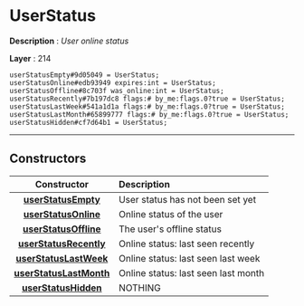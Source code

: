 # UserStatus

**Description** : *User online status*

**Layer** : 214

```tl
userStatusEmpty#9d05049 = UserStatus;
userStatusOnline#edb93949 expires:int = UserStatus;
userStatusOffline#8c703f was_online:int = UserStatus;
userStatusRecently#7b197dc8 flags:# by_me:flags.0?true = UserStatus;
userStatusLastWeek#541a1d1a flags:# by_me:flags.0?true = UserStatus;
userStatusLastMonth#65899777 flags:# by_me:flags.0?true = UserStatus;
userStatusHidden#cf7d64b1 = UserStatus;
```

---

## Constructors

| Constructor | Description |
| :---: | :--- |
| [**userStatusEmpty**](constructor/userStatusEmpty) | User status has not been set yet |
| [**userStatusOnline**](constructor/userStatusOnline) | Online status of the user |
| [**userStatusOffline**](constructor/userStatusOffline) | The user's offline status |
| [**userStatusRecently**](constructor/userStatusRecently) | Online status: last seen recently |
| [**userStatusLastWeek**](constructor/userStatusLastWeek) | Online status: last seen last week |
| [**userStatusLastMonth**](constructor/userStatusLastMonth) | Online status: last seen last month |
| [**userStatusHidden**](constructor/userStatusHidden) | NOTHING |